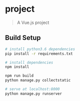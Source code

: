 # project

> A Vue.js project

## Build Setup

``` bash
# install python3.6 dependencies
pip install -r requirements.txt

# install dependencies
npm install

npm run build
python manage.py collectstatic

# serve at localhost:8000
python manage.py runserver

```

